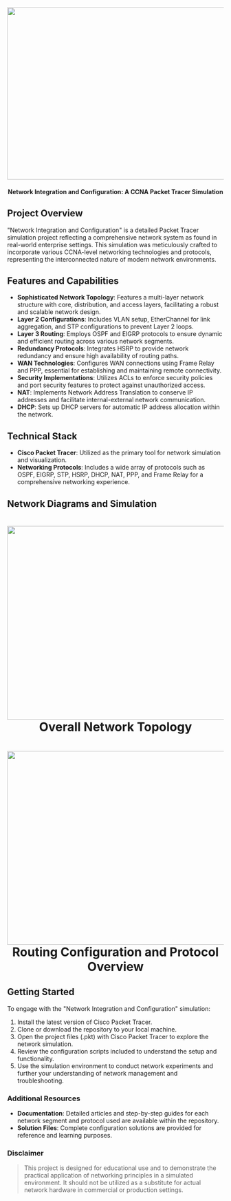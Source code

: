<h1 align="center">
   <!-- Replace placeholder with actual image URL -->
   <img src="https://placeholder.com/path-to-network-banner.png" width="800" height="400" />
</h1>

<h4 align="center">
Network Integration and Configuration: A CCNA Packet Tracer Simulation
</h4>

## Project Overview
"Network Integration and Configuration" is a detailed Packet Tracer simulation project reflecting a comprehensive network system as found in real-world enterprise settings. This simulation was meticulously crafted to incorporate various CCNA-level networking technologies and protocols, representing the interconnected nature of modern network environments.

## Features and Capabilities

- **Sophisticated Network Topology**: Features a multi-layer network structure with core, distribution, and access layers, facilitating a robust and scalable network design.
- **Layer 2 Configurations**: Includes VLAN setup, EtherChannel for link aggregation, and STP configurations to prevent Layer 2 loops.
- **Layer 3 Routing**: Employs OSPF and EIGRP protocols to ensure dynamic and efficient routing across various network segments.
- **Redundancy Protocols**: Integrates HSRP to provide network redundancy and ensure high availability of routing paths.
- **WAN Technologies**: Configures WAN connections using Frame Relay and PPP, essential for establishing and maintaining remote connectivity.
- **Security Implementations**: Utilizes ACLs to enforce security policies and port security features to protect against unauthorized access.
- **NAT**: Implements Network Address Translation to conserve IP addresses and facilitate internal-external network communication.
- **DHCP**: Sets up DHCP servers for automatic IP address allocation within the network.

## Technical Stack

- **Cisco Packet Tracer**: Utilized as the primary tool for network simulation and visualization.
- **Networking Protocols**: Includes a wide array of protocols such as OSPF, EIGRP, STP, HSRP, DHCP, NAT, PPP, and Frame Relay for a comprehensive networking experience.

## Network Diagrams and Simulation

<!-- Replace placeholders with actual image URLs -->
<h1 align="center">
   <img src="https://placeholder.com/path-to-network-diagram.png" width="850" height="450" />
   <br>Overall Network Topology</br>
</h1>

<h1 align="center">
   <img src="https://placeholder.com/path-to-routing-diagram.png" width="850" height="450" />
   <br>Routing Configuration and Protocol Overview</br>
</h1>

## Getting Started

To engage with the "Network Integration and Configuration" simulation:

1. Install the latest version of Cisco Packet Tracer.
2. Clone or download the repository to your local machine.
3. Open the project files (.pkt) with Cisco Packet Tracer to explore the network simulation.
4. Review the configuration scripts included to understand the setup and functionality.
5. Use the simulation environment to conduct network experiments and further your understanding of network management and troubleshooting.

### Additional Resources

- **Documentation**: Detailed articles and step-by-step guides for each network segment and protocol used are available within the repository.
- **Solution Files**: Complete configuration solutions are provided for reference and learning purposes.

### Disclaimer

> This project is designed for educational use and to demonstrate the practical application of networking principles in a simulated environment. It should not be utilized as a substitute for actual network hardware in commercial or production settings.
